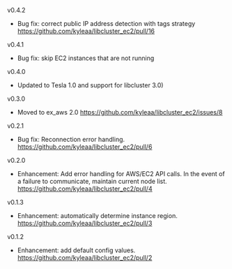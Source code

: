 v0.4.2
- Bug fix: correct public IP address detection with tags strategy https://github.com/kyleaa/libcluster_ec2/pull/16

v0.4.1
- Bug fix: skip EC2 instances that are not running

v0.4.0
- Updated to Tesla 1.0 and support for libcluster 3.0)

v0.3.0
- Moved to ex_aws 2.0 https://github.com/kyleaa/libcluster_ec2/issues/8

v0.2.1
- Bug fix: Reconnection error handling. https://github.com/kyleaa/libcluster_ec2/pull/6

v0.2.0
- Enhancement: Add error handling for AWS/EC2 API calls. In the event of a failure to communicate, maintain current node list. https://github.com/kyleaa/libcluster_ec2/pull/4

v0.1.3
- Enhancement: automatically determine instance region.  https://github.com/kyleaa/libcluster_ec2/pull/3

v0.1.2
- Enhancement: add default config values.  https://github.com/kyleaa/libcluster_ec2/pull/2
